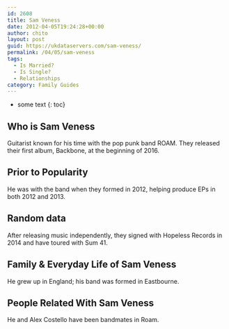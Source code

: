 ```yaml
---
id: 2608
title: Sam Veness
date: 2012-04-05T19:24:28+00:00
author: chito
layout: post
guid: https://ukdataservers.com/sam-veness/
permalink: /04/05/sam-veness
tags:
  - Is Married?
  - Is Single?
  - Relationships
category: Family Guides
---
```


* some text
{: toc}
          
          
## Who is  Sam Veness
                  
                  
                  
Guitarist known for his time with the pop punk band ROAM. They released their first album, Backbone, at the beginning of 2016.
                  
                
                
                
## Prior to Popularity 
                  
                  
                  
He was with the band when they formed in 2012, helping produce EPs in both 2012 and 2013.
                  
                
                
                
## Random data 
                  
                  
                  
After releasing music independently, they signed with Hopeless Records in 2014 and have toured with Sum 41.
                  
                
                
                
## Family & Everyday Life of Sam Veness
                  
                  
                  
He grew up in England; his band was formed in Eastbourne.
                  
                
                
                
## People Related With  Sam Veness
                  
                  
                  
He and Alex Costello have been bandmates in Roam.
                  
                
              
            
          
          
          
    
    
  
